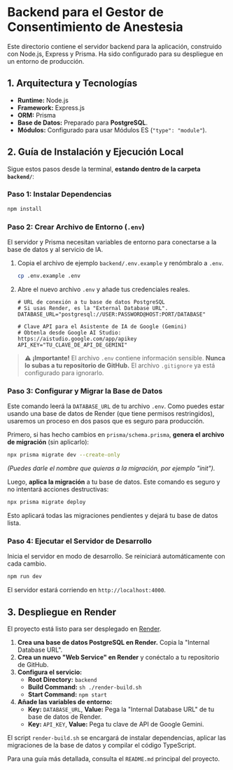 # Backend para el Gestor de Consentimiento de Anestesia

Este directorio contiene el servidor backend para la aplicación, construido con Node.js, Express y Prisma. Ha sido configurado para su despliegue en un entorno de producción.

## 1. Arquitectura y Tecnologías

- **Runtime:** Node.js
- **Framework:** Express.js
- **ORM:** Prisma
- **Base de Datos:** Preparado para **PostgreSQL**.
- **Módulos:** Configurado para usar Módulos ES (`"type": "module"`).

## 2. Guía de Instalación y Ejecución Local

Sigue estos pasos desde la terminal, **estando dentro de la carpeta `backend/`**:

### Paso 1: Instalar Dependencias
```bash
npm install
```

### Paso 2: Crear Archivo de Entorno (`.env`)
El servidor y Prisma necesitan variables de entorno para conectarse a la base de datos y al servicio de IA.

1.  Copia el archivo de ejemplo `backend/.env.example` y renómbralo a `.env`.
    ```bash
    cp .env.example .env
    ```
2.  Abre el nuevo archivo `.env` y añade tus credenciales reales.

    ```dotenv
    # URL de conexión a tu base de datos PostgreSQL
    # Si usas Render, es la "External Database URL".
    DATABASE_URL="postgresql://USER:PASSWORD@HOST:PORT/DATABASE"

    # Clave API para el Asistente de IA de Google (Gemini)
    # Obtenla desde Google AI Studio: https://aistudio.google.com/app/apikey
    API_KEY="TU_CLAVE_DE_API_DE_GEMINI"
    ```

> **⚠️ ¡Importante!** El archivo `.env` contiene información sensible. **Nunca lo subas a tu repositorio de GitHub.** El archivo `.gitignore` ya está configurado para ignorarlo.

### Paso 3: Configurar y Migrar la Base de Datos
Este comando leerá la `DATABASE_URL` de tu archivo `.env`. Como puedes estar usando una base de datos de Render (que tiene permisos restringidos), usaremos un proceso en dos pasos que es seguro para producción.

Primero, si has hecho cambios en `prisma/schema.prisma`, **genera el archivo de migración** (sin aplicarlo):
```bash
npx prisma migrate dev --create-only
```
*(Puedes darle el nombre que quieras a la migración, por ejemplo "init").*

Luego, **aplica la migración** a tu base de datos. Este comando es seguro y no intentará acciones destructivas:
```bash
npx prisma migrate deploy
```
Esto aplicará todas las migraciones pendientes y dejará tu base de datos lista.

### Paso 4: Ejecutar el Servidor de Desarrollo
Inicia el servidor en modo de desarrollo. Se reiniciará automáticamente con cada cambio.
```bash
npm run dev
```
El servidor estará corriendo en `http://localhost:4000`.


## 3. Despliegue en Render

El proyecto está listo para ser desplegado en [Render](https://render.com/).

1.  **Crea una base de datos PostgreSQL en Render.** Copia la "Internal Database URL".
2.  **Crea un nuevo "Web Service" en Render** y conéctalo a tu repositorio de GitHub.
3.  **Configura el servicio:**
    - **Root Directory:** `backend`
    - **Build Command:** `sh ./render-build.sh`
    - **Start Command:** `npm start`
4.  **Añade las variables de entorno:**
    - **Key:** `DATABASE_URL`, **Value:** Pega la "Internal Database URL" de tu base de datos de Render.
    - **Key:** `API_KEY`, **Value:** Pega tu clave de API de Google Gemini.

El script `render-build.sh` se encargará de instalar dependencias, aplicar las migraciones de la base de datos y compilar el código TypeScript.

Para una guía más detallada, consulta el `README.md` principal del proyecto.
